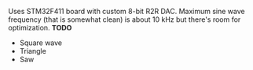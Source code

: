 Uses STM32F411 board with custom 8-bit R2R DAC. Maximum sine wave frequency (that is somewhat clean) is about 10 kHz but there's room for optimization.
**TODO**
* Square wave
* Triangle
* Saw
